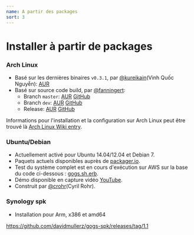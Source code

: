 ```yaml
---
name: A partir des packages
sort: 3
---
```


# Installer à partir de packages

### Arch Linux

- Basé sur les dernières binaires `v0.3.1`, par [@kureikain](https://github.com/kureikain)(Vinh Quốc Nguyễn): [AUR](https://aur.archlinux.org/packages/gogs/)
- Basé sur source code build, par [@fanningert](https://github.com/fanningert):
	- Branch `master`: [AUR](https://aur.archlinux.org/packages/gogs-git/) [GitHub](https://github.com/fanningert/PKGBUILDs/tree/master/aur/gogs-git)
	- Branch `dev`: [AUR](https://aur.archlinux.org/packages/gogs-git-dev/) [GitHub](https://github.com/fanningert/PKGBUILDs/tree/master/aur/gogs-git-dev)
	- Release: [AUR](https://aur.archlinux.org/packages/gogs/) [GitHub](https://github.com/fanningert/PKGBUILDs/tree/master/aur/gogs)

Informations pour l'installation et la configuration sur Arch Linux peut être trouvé là [Arch Linux Wiki entry](https://wiki.archlinux.org/index.php/Gogs).

### Ubuntu/Debian

- Actuellement activé pour  Ubuntu 14.04/12.04 et Debian 7.
- Paquets actuels disponibles auprès de [packager.io](https://packager.io/gh/pkgr/gogs).
- Test du système complet est en cours d'exécution sur AWS sur la base du code ci-dessous : [gogs.sh.erb](https://github.com/pkgr/showcase/blob/master/data/gogs.sh.erb).
- Démo disponible en capture vidéo [YouTube](http://www.youtube.com/watch?v=xllP7BP_qgs&feature=youtu.be).
- Construit par [@crohr](https://github.com/crohr)(Cyril Rohr).

### Synology spk

- Installation pour Arm, x386 et amd64

https://github.com/davidmullerz/gogs-spk/releases/tag/1.1
